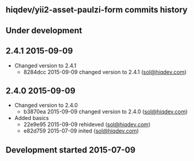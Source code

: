 hiqdev/yii2-asset-paulzi-form commits history
---------------------------------------------

## Under development


## 2.4.1 2015-09-09

- Changed version to 2.4.1
    - 8284dcc 2015-09-09 changed version to 2.4.1 (sol@hiqdev.com)

## 2.4.0 2015-09-09

- Changed version to 2.4.0
    - b3870ea 2015-09-09 changed version to 2.4.0 (sol@hiqdev.com)
- Added basics
    - 22e9e95 2015-09-09 rehideved (sol@hiqdev.com)
    - e82d759 2015-07-09 inited (sol@hiqdev.com)

## Development started 2015-07-09


